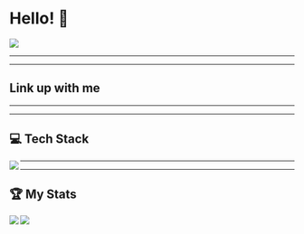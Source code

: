 <h1>Hello! 👋 </h1>
<img src='https://komarev.com/ghpvc/?username=stevkim&color=green' />
<hr /><hr />
<h2>Link up with me</h2>
<div>
  
</div>
<hr /><hr />
<h2>💻 Tech Stack</h2>
<p align='center'>
  <img src='https://skillicons.dev/icons?i=js,html,css,aws,express,react,ts,vite,webpack,mongodb,redux,tailwind,vscode' align='left' />
</p>

<hr />
<hr />
<h2>🏆 My Stats</h2>
<div>
  <img src='https://github-readme-stats.vercel.app/api?username=stevkim&theme=dark&show_icons=true' align='left'/>
  <img src='https://github-readme-stats.vercel.app/api/top-langs/?username=stevkim&size_weight=0.5&count_weight=0.5&theme=dark'  align='left' />
</div>
